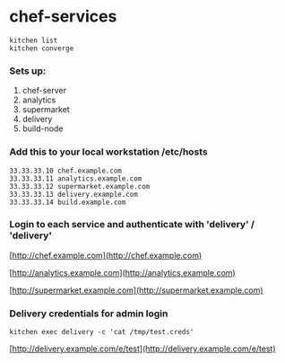 # chef-services

```
kitchen list
kitchen converge
```
### Sets up:

1. chef-server
2. analytics
3. supermarket
4. delivery
5. build-node

### Add this to your local workstation /etc/hosts

```
33.33.33.10 chef.example.com
33.33.33.11 analytics.example.com
33.33.33.12 supermarket.example.com
33.33.33.13 delivery.example.com
33.33.33.14 build.example.com
```

### Login to each service and authenticate with 'delivery' / 'delivery'

[http://chef.example.com](http://chef.example.com)

[http://analytics.example.com](http://analytics.example.com)

[http://supermarket.example.com](http://supermarket.example.com)

### Delivery credentials for admin login

`kitchen exec delivery -c 'cat /tmp/test.creds'`

[http://delivery.example.com/e/test](http://delivery.example.com/e/test)
